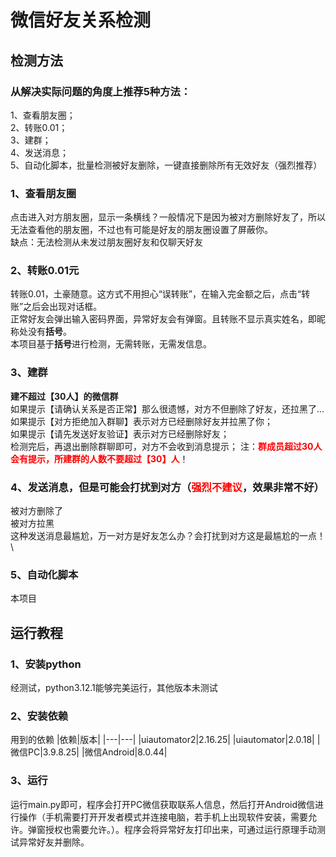 # 微信好友关系检测
## 检测方法
### 从解决实际问题的角度上推荐5种方法：
1、查看朋友圈；\
2、转账0.01；\
3、建群；\
4、发送消息；\
5、自动化脚本，批量检测被好友删除，一键直接删除所有无效好友（强烈推荐）
### 1、查看朋友圈
点击进入对方朋友圈，显示一条横线？一般情况下是因为被对方删除好友了，所以无法查看他的朋友圈，不过也有可能是好友的朋友圈设置了屏蔽你。\
缺点：无法检测从未发过朋友圈好友和仅聊天好友
### 2、转账0.01元
转账0.01，土豪随意。这方式不用担心“误转账”，在输入完金额之后，点击“转账”之后会出现对话框。\
正常好友会弹出输入密码界面，异常好友会有弹窗。且转账不显示真实姓名，即昵称处没有**括号**。\
本项目基于**括号**进行检测，无需转账，无需发信息。
### 3、建群
**建不超过【30人】的微信群**\
如果提示【请确认关系是否正常】那么很遗憾，对方不但删除了好友，还拉黑了...\
如果提示【对方拒绝加入群聊】表示对方已经删除好友并拉黑了你；\
如果提示【请先发送好友验证】表示对方已经删除好友；\
检测完后，再退出删除群聊即可，对方不会收到消息提示； 注：<Font color=Red>**群成员超过30人会有提示，所建群的人数不要超过【30】人**</Font>！
### 4、发送消息，但是可能会打扰到对方（<Font color=Red>强烈不建议</Font>，效果非常不好）
被对方删除了\
被对方拉黑\
这种发送消息最尴尬，万一对方是好友怎么办？会打扰到对方这是最尴尬的一点！\
### 5、自动化脚本
本项目
## 运行教程
### 1、安装python
经测试，python3.12.1能够完美运行，其他版本未测试
### 2、安装依赖
用到的依赖
|依赖|版本|
|---|---|
|uiautomator2|2.16.25|
|uiautomator|2.0.18|
|微信PC|3.9.8.25|
|微信Android|8.0.44|
### 3、运行
运行main.py即可，程序会打开PC微信获取联系人信息，然后打开Android微信进行操作（手机需要打开开发者模式并连接电脑，若手机上出现软件安装，需要允许。弹窗授权也需要允许。）。程序会将异常好友打印出来，可通过运行原理手动测试异常好友并删除。
